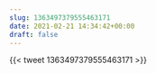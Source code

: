 ```yaml
---
slug: 1363497379555463171
date: 2021-02-21 14:34:42+00:00
draft: false
---
```


{{< tweet 1363497379555463171 >}}

